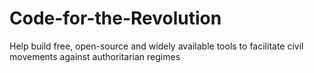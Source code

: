 # Code-for-the-Revolution
Help build free, open-source and widely available tools to facilitate civil movements against authoritarian regimes
